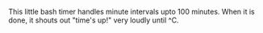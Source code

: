 This little bash timer handles minute intervals upto 100 minutes. When it is done, it shouts out "time's up!" very loudly until ^C.